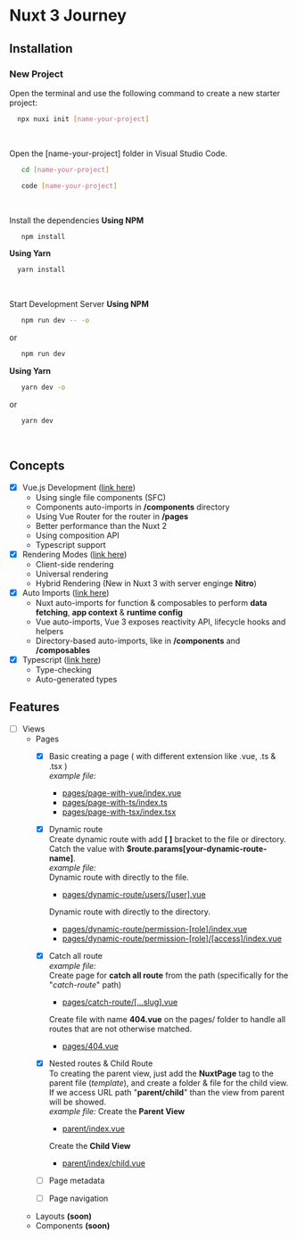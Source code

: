 # Nuxt 3 Journey
## Installation

### New Project
Open the terminal and use the following command to create a new starter project:
```bash
  npx nuxi init [name-your-project]
```
<br/>

Open the [name-your-project] folder in Visual Studio Code.
```bash
   cd [name-your-project]
```

```bash
   code [name-your-project]
```
<br/>

Install the dependencies
<b>Using NPM</b>
```bash
   npm install
```

<b>Using Yarn</b>
```bash
  yarn install
```
<br/>

Start Development Server
<b>Using NPM</b>
```bash
   npm run dev -- -o
```
or
```bash
   npm run dev
```

<b>Using Yarn</b>
```bash
   yarn dev -o
```
or
```bash
   yarn dev
```
<br/>

## Concepts
  - [X] Vue.js Development (<a target="_blank" href="https://v3.nuxtjs.org/guide/concepts/vuejs-development">link here</a>)
    - Using single file components (SFC)
    - Components auto-imports in **/components** directory
    - Using Vue Router for the router in **/pages**
    - Better performance than the Nuxt 2
    - Using composition API
    - Typescript support 
  - [X] Rendering Modes (<a target="_blank" href="https://v3.nuxtjs.org/guide/concepts/rendering">link here</a>)
    - Client-side rendering
    - Universal rendering
    - Hybrid Rendering (New in Nuxt 3 with server enginge **Nitro**)
  - [X] Auto Imports (<a target="_blank" href="https://v3.nuxtjs.org/guide/concepts/auto-imports">link here</a>)
    - Nuxt auto-imports for function & composables to perform **data fetching**, **app context** & **runtime config**
    - Vue auto-imports, Vue 3 exposes reactivity API, lifecycle hooks and helpers
    - Directory-based auto-imports, like in **/components** and **/composables**
  - [X] Typescript (<a target="_blank" href="https://v3.nuxtjs.org/guide/concepts/typescript">link here</a>)
    - Type-checking
    - Auto-generated types

## Features
  - [ ] Views
    - Pages
      - [X] Basic creating a page ( with different extension like .vue, .ts & .tsx )\
      *example file:*
        - <a target="_blank" href="https://github.com/wahyufeb/nuxt3-journey/blob/master/pages/page-with-vue/index.vue">pages/page-with-vue/index.vue</a>
        - <a target="_blank" href="https://github.com/wahyufeb/nuxt3-journey/blob/master/pages/page-with-ts/index.ts">pages/page-with-ts/index.ts</a>
        - <a target="_blank" href="https://github.com/wahyufeb/nuxt3-journey/blob/master/pages/page-with-tsx/index.tsx">pages/page-with-tsx/index.tsx</a>
      - [x] Dynamic route\
      Create dynamic route with add **[ ]** bracket to the file or directory.\
      Catch the value with **$route.params[your-dynamic-route-name]**.\
      *example file:*\
          Dynamic route with directly to the file.
        - <a target="_blank" href="https://github.com/wahyufeb/nuxt3-journey/blob/master/pages/dynamic-route/users/[user].vue">pages/dynamic-route/users/[user].vue</a>
       
        Dynamic route with directly to the directory.
        - <a target="_blank" href="https://github.com/wahyufeb/nuxt3-journey/blob/master/pages/dynamic-route/permission-[role]/index.vue">pages/dynamic-route/permission-[role]/index.vue</a>
        - <a target="_blank" href="https://github.com/wahyufeb/nuxt3-journey/blob/master/pages/dynamic-route/permission-[role]/[access]/index.vue">pages/dynamic-route/permission-[role]/[access]/index.vue</a>
      - [X] Catch all route\
      *example file:*\
        Create page for **catch all route** from the path (specifically for the "*catch-route*" path)
        - <a target="_blank" href="https://github.com/wahyufeb/nuxt3-journey/blob/master/pages/catch-route/[...slug].vue">pages/catch-route/[...slug].vue</a>

        Create file with name **404.vue** on the pages/ folder to handle all routes that are not otherwise matched. 
        - <a target="_blank" href="https://github.com/wahyufeb/nuxt3-journey/blob/master/pages/404.vue">pages/404.vue</a>
      - [X] Nested routes & Child Route\
      To creating the parent view, just add the **NuxtPage** tag to the parent file (*template*), and create a folder & file for the child view.\
      If we access URL path "**parent/child**" than the view from parent will be showed.\
      *example file:*
        Create the **Parent View**
        - <a target="_blank" href="https://github.com/wahyufeb/nuxt3-journey/blob/master/parent/index.vue">parent/index.vue</a>

        Create the **Child View**
        - <a target="_blank" href="https://github.com/wahyufeb/nuxt3-journey/blob/master/parent/index/child.vue">parent/index/child.vue</a>
      - [ ] Page metadata
      - [ ] Page navigation
    - Layouts **(soon)**
    - Components **(soon)**